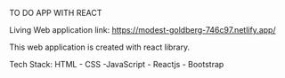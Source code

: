 TO DO APP WITH REACT

Living Web application link: https://modest-goldberg-746c97.netlify.app/

This web application is created with react library.

Tech Stack: HTML - CSS -JavaScript - Reactjs - Bootstrap
